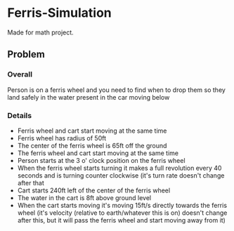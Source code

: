 # Ferris-Simulation
Made for math project.
## Problem
### Overall
Person is on a ferris wheel and you need to find when to drop them so they land safely in the water present in the car moving below
### Details
- Ferris wheel and cart start moving at the same time
- Ferris wheel has radius of 50ft
- The center of the ferris wheel is 65ft off the ground
- The ferris wheel and cart start moving at the same time
- Person starts at the 3 o' clock position on the ferris wheel
- When the ferris wheel starts turning it makes a full revolution every 40 seconds and is turning counter clockwise (it's turn rate doesn't change after that
- Cart starts 240ft left of the center of the ferris wheel
- The water in the cart is 8ft above ground level
- When the cart starts moving it's moving 15ft/s directly towards the ferris wheel (it's velocity (relative to earth/whatever this is on) doesn't change after this, but it will pass the ferris wheel and start moving away from it)
